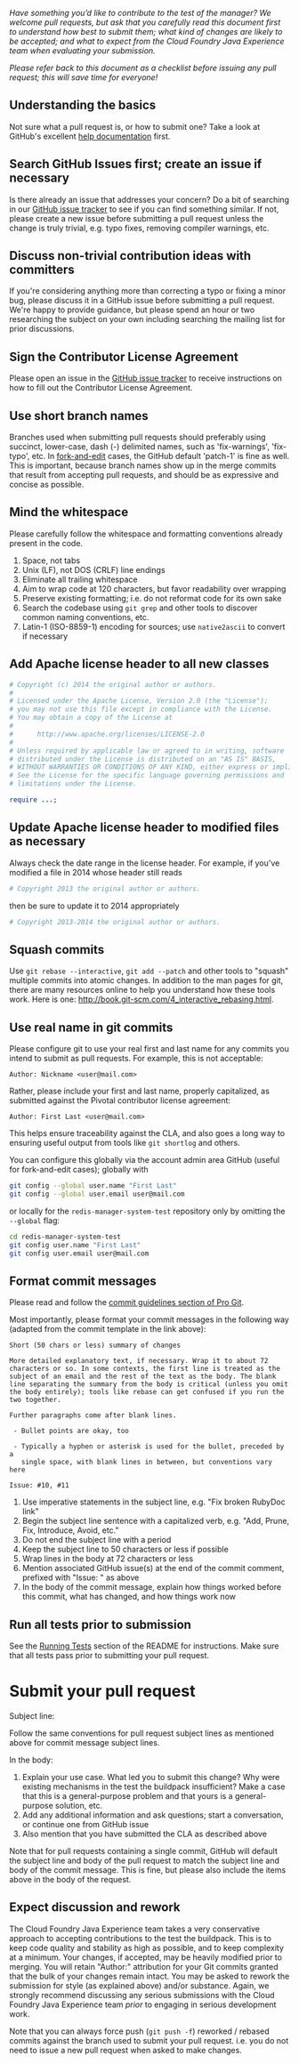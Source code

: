 _Have something you’d like to contribute to the test of the manager? We welcome pull requests, but ask that you carefully read this document first to understand how best to submit them; what kind of changes are likely to be accepted; and what to expect from the Cloud Foundry Java Experience team when evaluating your submission._

_Please refer back to this document as a checklist before issuing any pull request; this will save time for everyone!_

## Understanding the basics
Not sure what a pull request is, or how to submit one?  Take a look at GitHub's excellent [help documentation][] first.

[help documentation]: http://help.github.com/send-pull-requests

## Search GitHub Issues first; create an issue if necessary
Is there already an issue that addresses your concern?  Do a bit of searching in our [GitHub issue tracker][] to see if you can find something similar. If not, please create a new issue before submitting a pull request unless the change is truly trivial, e.g. typo fixes, removing compiler warnings, etc.

[GitHub issue tracker]: https://github.com/cloudfoundry/redis-manager-system-test/issues

## Discuss non-trivial contribution ideas with committers
If you're considering anything more than correcting a typo or fixing a minor bug, please discuss it in a GitHub issue before submitting a pull request. We're happy to provide guidance, but please spend an hour or two researching the subject on your own including searching the mailing list for prior discussions.

## Sign the Contributor License Agreement
Please open an issue in the [GitHub issue tracker][] to receive instructions on how to fill out the Contributor License Agreement.

## Use short branch names
Branches used when submitting pull requests should preferably using succinct, lower-case, dash (-) delimited names, such as 'fix-warnings', 'fix-typo', etc. In [fork-and-edit][] cases, the GitHub default 'patch-1' is fine as well. This is important, because branch names show up in the merge commits that result from accepting pull requests, and should be as expressive and concise as possible.

[fork-and-edit]: https://github.com/blog/844-forking-with-the-edit-button

## Mind the whitespace
Please carefully follow the whitespace and formatting conventions already present in the code.

1. Space, not tabs
1. Unix (LF), not DOS (CRLF) line endings
1. Eliminate all trailing whitespace
1. Aim to wrap code at 120 characters, but favor readability over wrapping
1. Preserve existing formatting; i.e. do not reformat code for its own sake
1. Search the codebase using `git grep` and other tools to discover common naming conventions, etc.
1. Latin-1 (ISO-8859-1) encoding for sources; use `native2ascii` to convert if necessary

## Add Apache license header to all new classes
```ruby
# Copyright (c) 2014 the original author or authors.
#
# Licensed under the Apache License, Version 2.0 (the "License");
# you may not use this file except in compliance with the License.
# You may obtain a copy of the License at
#
#      http://www.apache.org/licenses/LICENSE-2.0
#
# Unless required by applicable law or agreed to in writing, software
# distributed under the License is distributed on an "AS IS" BASIS,
# WITHOUT WARRANTIES OR CONDITIONS OF ANY KIND, either express or implied.
# See the License for the specific language governing permissions and
# limitations under the License.

require ...;
```
## Update Apache license header to modified files as necessary
Always check the date range in the license header. For example, if you've modified a file in 2014 whose header still reads

```ruby
# Copyright 2013 the original author or authors.
```

then be sure to update it to 2014 appropriately

```ruby
# Copyright 2013-2014 the original author or authors.
```

## Squash commits
Use `git rebase --interactive`, `git add --patch` and other tools to "squash" multiple commits into atomic changes. In addition to the man pages for git, there are many resources online to help you understand how these tools work. Here is one: <http://book.git-scm.com/4_interactive_rebasing.html>.

## Use real name in git commits
Please configure git to use your real first and last name for any commits you intend to submit as pull requests. For example, this is not acceptable:

```plain
Author: Nickname <user@mail.com>
```

Rather, please include your first and last name, properly capitalized, as submitted against the Pivotal contributor license agreement:

```plain
Author: First Last <user@mail.com>
```

This helps ensure traceability against the CLA, and also goes a long way to ensuring useful output from tools like `git shortlog` and others.

You can configure this globally via the account admin area GitHub (useful for fork-and-edit cases); globally with

```bash
git config --global user.name "First Last"
git config --global user.email user@mail.com
```

or locally for the `redis-manager-system-test` repository only by omitting the `--global` flag:

```bash
cd redis-manager-system-test
git config user.name "First Last"
git config user.email user@mail.com
```

## Format commit messages
Please read and follow the [commit guidelines section of Pro Git][].

Most importantly, please format your commit messages in the following way (adapted from the commit template in the link above):

```plain
Short (50 chars or less) summary of changes

More detailed explanatory text, if necessary. Wrap it to about 72
characters or so. In some contexts, the first line is treated as the
subject of an email and the rest of the text as the body. The blank
line separating the summary from the body is critical (unless you omit
the body entirely); tools like rebase can get confused if you run the
two together.

Further paragraphs come after blank lines.

 - Bullet points are okay, too

 - Typically a hyphen or asterisk is used for the bullet, preceded by a
   single space, with blank lines in between, but conventions vary here

Issue: #10, #11
```

1. Use imperative statements in the subject line, e.g. "Fix broken RubyDoc link"
1. Begin the subject line sentence with a capitalized verb, e.g. "Add, Prune, Fix, Introduce, Avoid, etc."
1. Do not end the subject line with a period
1. Keep the subject line to 50 characters or less if possible
1. Wrap lines in the body at 72 characters or less
1. Mention associated GitHub issue(s) at the end of the commit comment, prefixed with "Issue: " as above
1. In the body of the commit message, explain how things worked before this commit, what has changed, and how things work now

[commit guidelines section of Pro Git]: http://progit.org/book/ch5-2.html#commit_guidelines

## Run all tests prior to submission
See the [Running Tests][] section of the README for instructions. Make sure that all tests pass prior to submitting your pull request.

[Running Tests]: README.md#running-tests

# Submit your pull request
Subject line:

Follow the same conventions for pull request subject lines as mentioned above for commit message subject lines.

In the body:

1. Explain your use case. What led you to submit this change? Why were existing mechanisms in the test the buildpack insufficient? Make a case that this is a general-purpose problem and that yours is a general-purpose solution, etc.
1. Add any additional information and ask questions; start a conversation, or continue one from GitHub issue
1. Also mention that you have submitted the CLA as described above

Note that for pull requests containing a single commit, GitHub will default the subject line and body of the pull request to match the subject line and body of the commit message. This is fine, but please also include the items above in the body of the request.

## Expect discussion and rework
The Cloud Foundry Java Experience team takes a very conservative approach to accepting contributions to the test the buildpack. This is to keep code quality and stability as high as possible, and to keep complexity at a minimum. Your changes, if accepted, may be heavily modified prior to merging. You will retain "Author:" attribution for your Git commits granted that the bulk of your changes remain intact. You may be asked to rework the submission for style (as explained above) and/or substance. Again, we strongly recommend discussing any serious submissions with the Cloud Foundry Java Experience team _prior_ to engaging in serious development work.

Note that you can always force push (`git push -f`) reworked / rebased commits against the branch used to submit your pull request. i.e. you do not need to issue a new pull request when asked to make changes.
